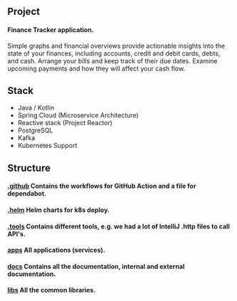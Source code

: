 ## Project
#### Finance Tracker application.
Simple graphs and financial overviews provide actionable insights into the state of your finances, including accounts, credit and debit cards, debts, and cash. Arrange your bills and keep track of their due dates. Examine upcoming payments and how they will affect your cash flow.
## Stack
- Java / Kotlin
- Spring Cloud (Microservice Architecture)
- Reactive stack (Project Reactor)
- PostgreSQL
- Kafka
- Kubernetes Support

## Structure
#### [.github](../.github) Contains the workflows for GitHub Action and a file for dependabot.
#### [.helm](../.helm) Helm charts for k8s deploy.
#### [.tools](../.tools) Contains different tools, e.g. we had a lot of IntelliJ .http files to call API's.
#### [apps](../apps) All applications (services).
#### [docs](../docs) Contains all the documentation, internal and external documentation.
#### [libs](../libs) All the common libraries.
